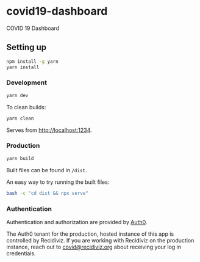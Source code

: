 # covid19-dashboard

COVID 19 Dashboard

## Setting up

```sh
npm install -g yarn
yarn install
```

### Development

```sh
yarn dev
```

To clean builds:

```sh
yarn clean
```

Serves from <http://localhost:1234>.

### Production

```sh
yarn build
```

Built files can be found in `/dist`.

An easy way to try running the built files:

```sh
bash -c "cd dist && npx serve"
```

### Authentication

Authentication and authorization are provided by [Auth0](https://auth0.com/).

The Auth0 tenant for the production, hosted instance of this app is controlled by Recidiviz.
If you are working with Recidiviz on the production instance, reach out to covid@recidiviz.org
about receiving your log in credentials.
